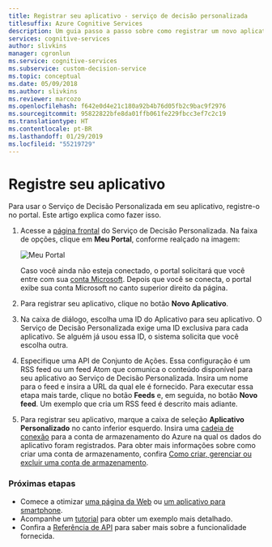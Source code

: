 ```yaml
---
title: Registrar seu aplicativo - serviço de decisão personalizada
titlesuffix: Azure Cognitive Services
description: Um guia passo a passo sobre como registrar um novo aplicativo no Serviço de Decisão Personalizada do Azure
services: cognitive-services
author: slivkins
manager: cgronlun
ms.service: cognitive-services
ms.subservice: custom-decision-service
ms.topic: conceptual
ms.date: 05/09/2018
ms.author: slivkins
ms.reviewer: marcozo
ms.openlocfilehash: f642e0d4e21c180a92b4b76d05fb2c9bac9f2976
ms.sourcegitcommit: 95822822bfe8da01ffb061fe229fbcc3ef7c2c19
ms.translationtype: HT
ms.contentlocale: pt-BR
ms.lasthandoff: 01/29/2019
ms.locfileid: "55219729"
---
```

# <a name="register-your-application"></a>Registre seu aplicativo

Para usar o Serviço de Decisão Personalizada em seu aplicativo, registre-o no portal. Este artigo explica como fazer isso.

1. Acesse a [página frontal](https://ds.microsoft.com/) do Serviço de Decisão Personalizada. Na faixa de opções, clique em **Meu Portal**, conforme realçado na imagem:

    ![Meu Portal](./media/portal.png)

    Caso você ainda não esteja conectado, o portal solicitará que você entre com sua [conta Microsoft](https://account.microsoft.com/account). Depois que você se conecta, o portal exibe sua conta Microsoft no canto superior direito da página.

2. Para registrar seu aplicativo, clique no botão **Novo Aplicativo**.

3. Na caixa de diálogo, escolha uma ID do Aplicativo para seu aplicativo. O Serviço de Decisão Personalizada exige uma ID exclusiva para cada aplicativo. Se alguém já usou essa ID, o sistema solicita que você escolha outra.

4. Especifique uma API de Conjunto de Ações. Essa configuração é um RSS feed ou um feed Atom que comunica o conteúdo disponível para seu aplicativo ao Serviço de Decisão Personalizada. Insira um nome para o feed e insira a URL da qual ele é fornecido. Para executar essa etapa mais tarde, clique no botão **Feeds** e, em seguida, no botão **Novo feed**. Um exemplo que cria um RSS feed é descrito mais adiante.

5. Para registrar seu aplicativo, marque a caixa de seleção **Aplicativo Personalizado** no canto inferior esquerdo. Insira uma [cadeia de conexão](../../storage/common/storage-configure-connection-string.md) para a conta de armazenamento do Azure na qual os dados do aplicativo foram registrados. Para obter mais informações sobre como criar uma conta de armazenamento, confira [Como criar, gerenciar ou excluir uma conta de armazenamento](../../storage/common/storage-create-storage-account.md).

### <a name="next-steps"></a>Próximas etapas

* Comece a otimizar [uma página da Web](custom-decision-service-get-started-browser.md) ou [um aplicativo para smartphone](custom-decision-service-get-started-app.md).
* Acompanhe um [tutorial](custom-decision-service-tutorial-news.md) para obter um exemplo mais detalhado.
* Confira a [Referência de API](custom-decision-service-api-reference.md) para saber mais sobre a funcionalidade fornecida.
